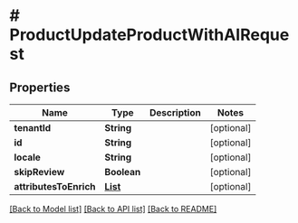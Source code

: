 # # ProductUpdateProductWithAIRequest


## Properties 


Name | Type | Description | Notes
------------ | ------------- | ------------- | -------------
**tenantId**| **String** |   | [optional]
**id**| **String** |   | [optional]
**locale**| **String** |   | [optional]
**skipReview**| **Boolean** |   | [optional]
**attributesToEnrich**| [**List<ProductAttributeToEnrich>**](ProductAttributeToEnrich.md) |   | [optional]


[[Back to Model list]](../../README.md#models) [[Back to API list]](../../README.md#endpoints) [[Back to README]](../../README.md)

